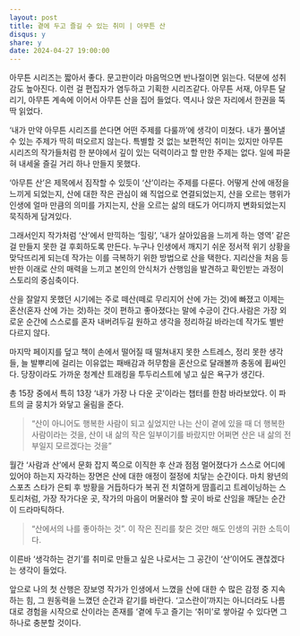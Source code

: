 ```yaml
---
layout: post
title: 곁에 두고 즐길 수 있는 취미 | 아무튼 산
disqus: y
share: y
date: 2024-04-27 19:00:00
---
```



아무튼 시리즈는 짧아서 좋다. 문고판이라 마음먹으면 반나절이면 읽는다. 덕분에 성취감도 높아진다. 이런 걸 편집자가 염두하고 기획한 시리즈같다. 아무튼 서재, 아무튼 달리기, 아무튼 계속에 이어서 아무튼 산을 집어 들었다. 역시나 앉은 자리에서 한권을 뚝딱 읽었다. 

‘내가 만약 아무튼 시리즈를 쓴다면 어떤 주제를 다룰까’에 생각이 미쳤다. 내가 풀어낼 수 있는 주제가 딱히 떠오르지 않는다. 특별할 것 없는 보편적인 취미는 있지만 아무튼 시리즈의 작가들처럼 한 분야에서 깊이 있는 덕력이라고 할 만한 주제는 없다. 일에 파묻혀 내세울 즐길 거리 하나 만들지 못했다. 

‘아무튼 산’은 제목에서 짐작할 수 있듯이 ‘산’이라는 주제를 다룬다. 어떻게 산에 애정을 느끼게 되었는지, 산에 대한 작은 관심이 왜 직업으로 연결되었는지, 산을 오르는 행위가 인생에 얼마 만큼의 의미를 가지는지, 산을 오르는 삶의 태도가 어디까지 변화되었는지 묵직하게 담겨있다. 

그래서인지 작가처럼 ‘산’에서 만끽하는 ‘힐링’, ’내가 살아있음을 느끼게 하는 영역’ 같은 걸 만들지 못한 걸 후회하도록 만든다. 누구나 인생에서 깨지기 쉬운 정서적 위기 상황을 맞닥뜨리게 되는데 작가는 이를 극복하기 위한 방법으로 산을 택한다. 지리산을 처음 등반한 이래로 산의 매력을 느끼고 본인의 안식처가 산행임을 발견하고 확인받는 과정이 스토리의 중심축이다.

 산을 잘알지 못했던 시기에는 주로 떼산(떼로 무리지어 산에 가는 것)에 빠졌고 이제는 혼산(혼자 산에 가는 것)하는 것이 편하고 좋아졌다는 말에 수긍이 간다.사람은 가장 외로운 순간에 스스로를 혼자 내버려두길 원하고 생각을 정리하길 바라는데 작가도 별반 다르지 않다.  

마지막 페이지를 덮고 책이 손에서 떨어질 때 떨쳐내지 못한 스트레스, 정리 못한 생각들, 늘 발뿌리에 걸리는 이유없는 패배감과 허무함을 혼산으로 달래볼까 충동에 휩싸인다. 당장이라도 가까운 청계산 트래킹을 투두리스트에 넣고 싶은 욕구가 생긴다. 

총 15장 중에서 특히 13장 ‘내가 가장 나 다운 곳’이라는 챕터를 한참 바라보았다. 이 파트의 글 뭉치가 와닿고 울림을 준다. 

>“산이 아니어도 행복한 사람이 되고 싶었지만 나는 산이 곁에 있을 때 더 행복한 사람이라는 것을, 산이 내 삶의 작은 일부이기를 바랐지만 어쩌면 산은 내 삶의 전부일지 모르겠다는 것을”

월간 ‘사람과 산’에서 문화 잡지 쪽으로 이직한 후 산과 점점 멀어졌다가 스스로 어디에 있어야 하는지 자각하는 장면은 산에 대한 애정이 절정에 치닿는 순간이다. 마치 왕년의 스포츠 스타가 은퇴 후 방황을 거듭하다가 복귀 전 치열하게 땀흘리고 트레이닝하는 스토리처럼, 가장 작가다운 곳, 작가의 마음이 머물러야 할 곳이 바로 산임을 깨닫는 순간이 드라마틱하다. 

>“산에서의 나를 좋아하는 것”. 이 작은 진리를 찾은 것만 해도 인생의 귀한 소득이다. 

이른바 ‘생각하는 걷기’를 취미로 만들고 싶은 나로서는 그 공간이 ‘산’이어도 괜찮겠다는 생각이 들었다. 

앞으로 나의 첫 산행은 장보영 작가가 인생에서 느꼈을 산에 대한 수 많은 감정 중 지속하는 힘, 그 원동력을 느꼈던 순간과 같기를 바란다. ‘고스란이’까지는 아니더라도 나름대로 경험을 시작으로 산이라는 존재를 ‘곁에 두고 즐기는 ‘취미’로 쌓아갈 수 있다면 그 하나로 충분할 것이다.  
